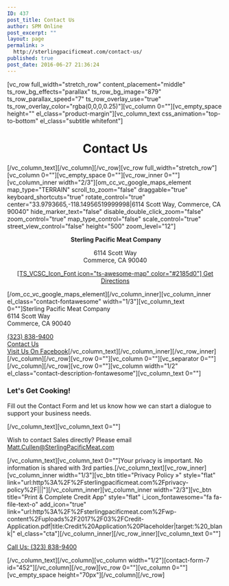 ```yaml
---
ID: 437
post_title: Contact Us
author: SPM Online
post_excerpt: ""
layout: page
permalink: >
  http://sterlingpacificmeat.com/contact-us/
published: true
post_date: 2016-06-27 21:36:24
---
```

<p>[vc_row full_width="stretch_row" content_placement="middle" ts_row_bg_effects="parallax" ts_row_bg_image="879" ts_row_parallax_speed="7" ts_row_overlay_use="true" ts_row_overlay_color="rgba(0,0,0,0.25)"][vc_column 0=""][vc_empty_space height="" el_class="product-margin"][vc_column_text css_animation="top-to-bottom" el_class="subtitle whitefont"]</p>
<h1 style="text-align: center;">Contact Us</h1>
<p>[/vc_column_text][/vc_column][/vc_row][vc_row full_width="stretch_row"][vc_column 0=""][vc_empty_space 0=""][vc_row_inner 0=""][vc_column_inner width="2/3"][om_cc_vc_google_maps_element map_type="TERRAIN" scroll_to_zoom="false" draggable="true" keyboard_shortcuts="true" rotate_control="true" center="33.9793665,-118.14956519999998|6114 Scott Way, Commerce, CA 90040" hide_marker_text="false" disable_double_click_zoom="false" zoom_control="true" map_type_control="false" scale_control="true" street_view_control="false" height="500" zoom_level="12"]</p>
<p style="text-align: center;"><strong> Sterling Pacific Meat Company</strong></p>
<p style="text-align: center;">6114 Scott Way<br />
Commerce, CA 90040</p>
<p class="map-directions" style="text-align: center;"><a href="https://www.google.com/maps/dir//6114+Scott+Way,+Commerce,+CA/@33.9793022,-118.2196621,12z/data=!3m1!4b1!4m8!4m7!1m0!1m5!1m1!1s0x80c2ce6525257377:0xa44b1061d30da057!2m2!1d-118.149622!2d33.979322" target="_blank">[TS_VCSC_Icon_Font icon="ts-awesome-map" color="#2185d0"] Get Directions</a></p>
<p>[/om_cc_vc_google_maps_element][/vc_column_inner][vc_column_inner el_class="contact-fontawesome" width="1/3"][vc_column_text 0=""]<span class="stand-out">Sterling Pacific Meat Company</span><br />
6114 Scott Way<br />
Commerce, CA 90040</p>
<p><a href="tel:3238389400"><i class="fa fa-phone"></i>(323) 838-9400</a><br />
<a id="contact-focus" href="#"><i class="fa fa-envelope"></i>Contact Us</a><br />
<a href="https://www.facebook.com/SterlingPacificMeatCompany/" target="_blank"><i class="fa fa-facebook"></i>Visit Us On Facebook</a>[/vc_column_text][/vc_column_inner][/vc_row_inner][/vc_column][/vc_row][vc_row 0=""][vc_column 0=""][vc_separator 0=""][/vc_column][/vc_row][vc_row 0=""][vc_column width="1/2" el_class="contact-description-fontawesome"][vc_column_text 0=""]</p>
<h3>Let's Get Cooking!</h3>
<p class="attentionfont">Fill out the Contact Form and let us know how we can start a dialogue to support your business needs.</p>
<p>[/vc_column_text][vc_column_text 0=""]</p>
<p class="attentionfont">Wish to contact Sales directly? Please email <a href="mailto:matt.cullen@sterlingpacificmeat.com">Matt.Cullen@SterlingPacificMeat.com</a></p>
<p>[/vc_column_text][vc_column_text 0=""]Your privacy is important. No information is shared with 3rd parties.[/vc_column_text][vc_row_inner][vc_column_inner width="1/3"][vc_btn title="Privacy Policy »" style="flat" link="url:http%3A%2F%2Fsterlingpacificmeat.com%2Fprivacy-policy%2F|||"][/vc_column_inner][vc_column_inner width="2/3"][vc_btn title="Print &amp; Complete Credit App" style="flat" i_icon_fontawesome="fa fa-file-text-o" add_icon="true" link="url:http%3A%2F%2Fsterlingpacificmeat.com%2Fwp-content%2Fuploads%2F2017%2F03%2FCredit-Application.pdf|title:Credit%20Application%20Placeholder|target:%20_blank|" el_class="cta"][/vc_column_inner][/vc_row_inner][vc_column_text 0=""]</p>
<p class="attentionfont"><a href="tel:3238389400">Call Us: (323) 838-9400</a></p>
<p>[/vc_column_text][/vc_column][vc_column width="1/2"][contact-form-7 id="452"][/vc_column][/vc_row][vc_row 0=""][vc_column 0=""][vc_empty_space height="70px"][/vc_column][/vc_row]</p>